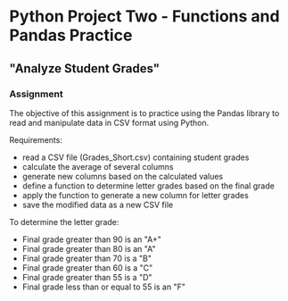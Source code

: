 # Python Project Two - Functions and Pandas Practice

## "Analyze Student Grades"

### Assignment

The objective of this assignment is to practice using the Pandas library to read and manipulate data in CSV format using Python. 

Requirements:
- read a CSV file (Grades_Short.csv) containing student grades
- calculate the average of several columns
- generate new columns based on the calculated values
- define a function to determine letter grades based on the final grade
- apply the function to generate a new column for letter grades
- save the modified data as a new CSV file

To determine the letter grade:
- Final grade greater than 90 is an "A+"
- Final grade greater than 80 is an "A"
- Final grade greater than 70 is a "B"
- Final grade greater than 60 is a "C"
- Final grade greater than 55 is a "D"
- Final grade less than or equal to 55 is an "F"